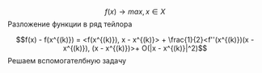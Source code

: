 $$f(x) \to max, x \in X$$
Разложение функции в ряд тейлора

$$f(x) - f(x^{(k)}) = <f(x^{(k)}), x - x^{(k)}> + \frac{1}{2}<f''(x^{(k)})(x - x^{(k)}), (x - x^{(k)})>+ O(|x - x^{(k)}|^2)$$
Решаем вспомогателбную задачу
